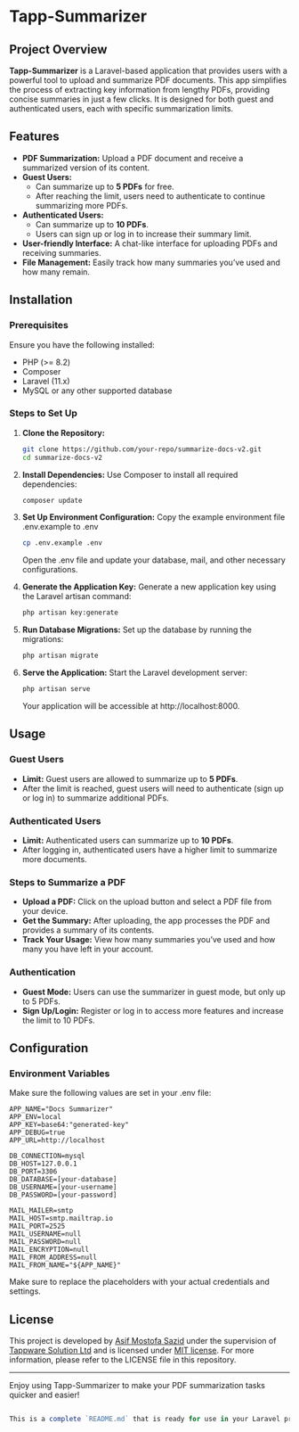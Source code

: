 # Tapp-Summarizer

## Project Overview
**Tapp-Summarizer** is a Laravel-based application that provides users with a powerful tool to upload and summarize PDF documents. This app simplifies the process of extracting key information from lengthy PDFs, providing concise summaries in just a few clicks. It is designed for both guest and authenticated users, each with specific summarization limits.

## Features
- **PDF Summarization:** Upload a PDF document and receive a summarized version of its content.
- **Guest Users:**
  - Can summarize up to **5 PDFs** for free.
  - After reaching the limit, users need to authenticate to continue summarizing more PDFs.
- **Authenticated Users:**
  - Can summarize up to **10 PDFs**.
  - Users can sign up or log in to increase their summary limit.
- **User-friendly Interface:** A chat-like interface for uploading PDFs and receiving summaries.
- **File Management:** Easily track how many summaries you’ve used and how many remain.

## Installation

### Prerequisites
Ensure you have the following installed:
- PHP (>= 8.2)
- Composer
- Laravel (11.x)
- MySQL or any other supported database

### Steps to Set Up

1. **Clone the Repository:**
   ```bash
   git clone https://github.com/your-repo/summarize-docs-v2.git
   cd summarize-docs-v2
   ```

2. **Install Dependencies:**
    Use Composer to install all required dependencies:
    ```bash
    composer update
    ```

3. **Set Up Environment Configuration:**
    Copy the example environment file .env.example to .env
    ```bash
    cp .env.example .env
    ```
    Open the .env file and update your database, mail, and other necessary configurations.

4. **Generate the Application Key:**
    Generate a new application key using the Laravel artisan command:
    ```bash
    php artisan key:generate
    ```

5. **Run Database Migrations:**
    Set up the database by running the migrations:
    ```bash
    php artisan migrate
    ```

6. **Serve the Application:**
    Start the Laravel development server:
    ```bash
    php artisan serve
    ```

    Your application will be accessible at http://localhost:8000.

## Usage

### Guest Users
- **Limit:** Guest users are allowed to summarize up to **5 PDFs**.
- After the limit is reached, guest users will need to authenticate (sign up or log in) to summarize additional PDFs.

### Authenticated  Users
- **Limit:** Authenticated users can summarize up to **10 PDFs**.
- After logging in, authenticated users have a higher limit to summarize more documents.

### Steps to Summarize a PDF
- **Upload a PDF:** Click on the upload button and select a PDF file from your device.
- **Get the Summary:** After uploading, the app processes the PDF and provides a summary of its contents.
- **Track Your Usage:** View how many summaries you’ve used and how many you have left in your account.

### Authentication
- **Guest Mode:** Users can use the summarizer in guest mode, but only up to 5 PDFs.
- **Sign Up/Login:** Register or log in to access more features and increase the limit to 10 PDFs.

## Configuration
### Environment Variables
Make sure the following values are set in your .env file:
```env
APP_NAME="Docs Summarizer"
APP_ENV=local
APP_KEY=base64:"generated-key"
APP_DEBUG=true
APP_URL=http://localhost

DB_CONNECTION=mysql
DB_HOST=127.0.0.1
DB_PORT=3306
DB_DATABASE=[your-database]
DB_USERNAME=[your-username]
DB_PASSWORD=[your-password]

MAIL_MAILER=smtp
MAIL_HOST=smtp.mailtrap.io
MAIL_PORT=2525
MAIL_USERNAME=null
MAIL_PASSWORD=null
MAIL_ENCRYPTION=null
MAIL_FROM_ADDRESS=null
MAIL_FROM_NAME="${APP_NAME}"
```
Make sure to replace the placeholders with your actual credentials and settings.

## License
This project is developed by [Asif Mostofa Sazid](https://bd.linkedin.com/in/asifsazid) under the supervision of [Tappware Solution Ltd](https://tappware.com/) and is licensed under [MIT license](https://opensource.org/licenses/MIT). For more information, please refer to the LICENSE file in this repository.

-------------------------------------------------------------------------------------------------------------
Enjoy using Tapp-Summarizer to make your PDF summarization tasks quicker and easier!
```JavaScript

This is a complete `README.md` that is ready for use in your Laravel project. It includes all necessary sections like installation, usage, environment configuration, and contribution guidelines. You can customize the placeholders like `your-repo`, `your-database`, and `Your Name` as needed!
```